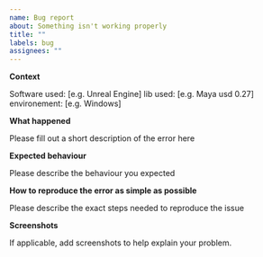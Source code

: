 ```yaml
---
name: Bug report
about: Something isn't working properly
title: ""
labels: bug
assignees: ""
---
```


**Context**

Software used: [e.g. Unreal Engine]
lib used: [e.g. Maya usd 0.27]
environement: [e.g. Windows]

**What happened**

Please fill out a short description of the error here

**Expected behaviour**

Please describe the behaviour you expected

**How to reproduce the error as simple as possible**

Please describe the exact steps needed to reproduce the issue

**Screenshots**

If applicable, add screenshots to help explain your problem.
